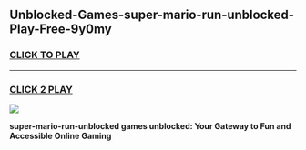 
## Unblocked-Games-super-mario-run-unblocked-Play-Free-9y0my
<h3>
<a href="https://premium76.site?title=super-mario-run-unblocked&ref=10A">CLICK TO PLAY</a></h3>
<hr>

<h3>
<a href="https://premium76.site?title=super-mario-run-unblocked&ref=10A">CLICK 2 PLAY</a>
  
</h3>

<a href="https://premium76.site?title=super-mario-run-unblocked&ref=10A"><img src="https://clearcache.store/games.png"></a>


**super-mario-run-unblocked games unblocked: Your Gateway to Fun and Accessible Online Gaming**
